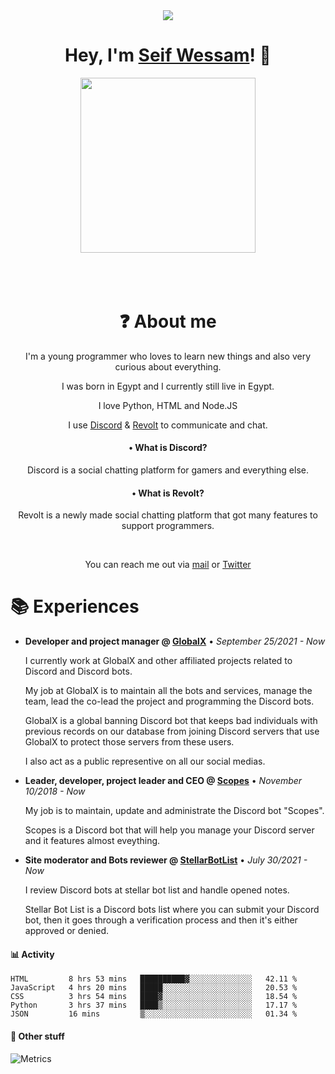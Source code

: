 <div align="center">
<img src="https://cdn.discordapp.com/avatars/510736807999307786/a_2c72b8005b10ef5ecdbdcdde1f391ba2.gif?size=4096">
</div>
  
<div align="center">

<h1>Hey, I'm <a href="https://scoopydev.xyz" target="_blank">Seif Wessam</a>! 👋</h1>
  <img src="https://lanyard-profile-readme.vercel.app/api/510736807999307786" height="280">
</div>
<br>
<br>
<br>

<h1 align="center"> ❓ About me</h1>
<p align="center">I'm a young programmer who loves to learn new things and also very curious about everything.</p>
<p align="center">I was born in Egypt and I currently still live in Egypt.</p>
<p align="center">I love Python, HTML and Node.JS</p>
<p align="center">I use <a href="https://discord.com" target="_blank">Discord</a> & <a href="https://revolt.chat" target="_blank">Revolt</a> to communicate and chat.</p>
<h4 align="center">• What is Discord?</h4>
<p align="center">Discord is a social chatting platform for gamers and everything else.</p>
<h4 align="center">• What is Revolt?</h4>
<p align="center">Revolt is a newly made social chatting platform that got many features to support programmers.</p>
<br>
<p align="center">You can reach me out via <a href="mailto:seif.wessam66@gmail.com">mail</a> or <a href="https://twitter.com/ScopesCodez" target="_blank">Twitter</a></p>

# 📚 Experiences  

- **Developer and project manager @ [GlobalX](https://globalx-bot.xyz)** • *September 25/2021 - Now*

    I currently work at GlobalX and other affiliated projects related to Discord and Discord bots.
    
    My job at GlobalX is to maintain all the bots and services, manage the team, lead the co-lead the project and programming the Discord bots.
    
    GlobalX is a global banning Discord bot that keeps bad individuals with previous records on our database from joining Discord servers that use GlobalX to protect those servers from these users.
    
    I also act as a public representive on all our social medias.
    
- **Leader, developer, project leader and CEO @ [Scopes](https://scopes.cf)** • *November 10/2018 - Now*

  My job is to maintain, update and administrate the Discord bot "Scopes".
  
  Scopes is a Discord bot that will help you manage your Discord server and it features almost eveything.
  
- **Site moderator and Bots reviewer @ [StellarBotList](https://stellarbotlist.com)** • *July 30/2021 - Now*

  I review Discord bots at stellar bot list and handle opened notes.
  
  Stellar Bot List is a Discord bots list where you can submit your Discord bot, then it goes through a verification process and then it's either approved or denied.

#### 📊 Activity

<!--START_SECTION:waka-->
```text
HTML         8 hrs 53 mins   ██████████▓░░░░░░░░░░░░░░   42.11 % 
JavaScript   4 hrs 20 mins   █████░░░░░░░░░░░░░░░░░░░░   20.53 % 
CSS          3 hrs 54 mins   ████▓░░░░░░░░░░░░░░░░░░░░   18.54 % 
Python       3 hrs 37 mins   ████▒░░░░░░░░░░░░░░░░░░░░   17.17 % 
JSON         16 mins         ▒░░░░░░░░░░░░░░░░░░░░░░░░   01.34 % 
```
<!--END_SECTION:waka-->

#### 🌟 Other stuff
![Metrics](https://metrics.lecoq.io/ScopesCodez?template=classic&repositories=10&repositories.batch=10&base.header=0&base.activity=0&base.community=0&base.repositories=0&base.metadata=0&tweets=1&repositories=1&repositories=10&repositories.batch=10&repositories.forks=false&repositories.affiliations=owner&repositories.featured=ScopesCodez%2Fdiscordpy-cogs%2C%20ScopesCodez%2Fdiscordpy-pagination%2C%20ScopesCodez%2Fdiscordpy-eval-command&tweets.attachments=true&tweets.limit=3&tweets.user=ScopesCodez&config.timezone=Africa%2FCairo)

